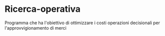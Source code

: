 # Ricerca-operativa
Programma che ha l'obiettivo di ottimizzare i costi operazioni decisionali per l'approvvigionamento di merci
